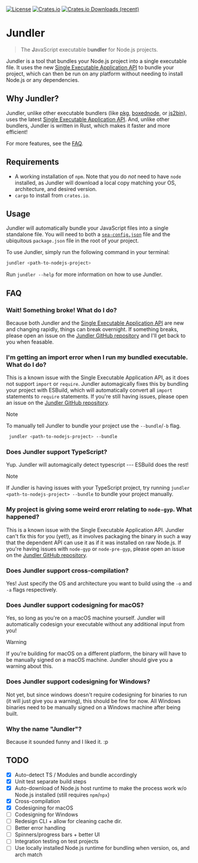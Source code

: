 [![License](https://img.shields.io/github/license/cogsandsquigs/jundler?style=for-the-badge)](https://github.com/cogsandsquigs/jundler/blob/main/LICENSE)
[![Crates.io](https://img.shields.io/crates/v/jundler?style=for-the-badge)](https://crates.io/crates/jundler)
[![Crates.io Downloads (recent)](https://img.shields.io/crates/dr/jundler?style=for-the-badge)](https://crates.io/crates/jundler)

# Jundler

> The **J**avaScript executable b**undler** for Node.js projects.

Jundler is a tool that bundles your Node.js project into a single executable file. It uses the new [Single Executable Application API](https://nodejs.org/api/single-executable-applications.html) to bundle your project, which can then be run on any platform without needing to install Node.js or any dependencies.

## Why Jundler?

Jundler, unlike other executable bundlers (like [pkg](https://github.com/vercel/pkg), [boxednode](https://github.com/mongodb-js/boxednode), or [js2bin](https://github.com/criblio/js2bin)), uses the latest [Single Executable Application API](https://nodejs.org/api/single-executable-applications.html). And, unlike other bundlers, Jundler is written in Rust, which makes it faster and more efficient!

For more features, see the [FAQ](#faq).

## Requirements

-   A working installation of `npm`. Note that you do _not_ need to have `node` installed, as Jundler will download a local copy matching your OS, architecture, and desired version.
-   `cargo` to install from `crates.io`.

## Usage

Jundler will automatically bundle your JavaScript files into a single standalone file. You will need to both a [`sea-config.json`](https://nodejs.org/api/single-executable-applications.html#generating-single-executable-preparation-blobs) file and the ubiquitous `package.json` file in the root of your project.

To use Jundler, simply run the following command in your terminal:

```bash
jundler <path-to-nodejs-project>
```

Run `jundler --help` for more information on how to use Jundler.

## FAQ

### Wait! Something broke! What do I do?

Because both Jundler and the [Single Executable Application API](https://nodejs.org/api/single-executable-applications.html) are new and changing rapidly, things can break overnight. If something breaks, please open an issue on the [Jundler GitHub repository](https://github.com/cogsandsquigs/jundler/issues) and I'll get back to you when feasable.

### I'm getting an import error when I run my bundled executable. What do I do?

This is a known issue with the Single Executable Application API, as it does not support `import` or `require`. Jundler automagically fixes this by bundling your project with ESBuild, which will automatically convert all `import` statements to `require` statements. If you're still having issues, please open an issue on the [Jundler GitHub repository](https://github.com/cogsandsquigs/jundler/issues).

> [!NOTE]
> To manually tell Jundler to bundle your project use the `--bundle`/`-b` flag.
>
> ```bash
>  jundler <path-to-nodejs-project> --bundle
> ```

### Does Jundler support TypeScript?

Yup. Jundler will automagically detect typescript --- ESBuild does the rest!

> [!NOTE]
> If Jundler is having issues with your TypeScript project, try running `jundler <path-to-nodejs-project> --bundle` to bundle your project manually.

### My project is giving some weird erorr relating to `node-gyp`. What happened?

This is a known issue with the Single Executable Application API. Jundler can't fix this for you (yet!), as it involves packaging the binary in such a way that the dependent API can use it as if it was installed on raw Node.js. If you're having issues with `node-gyp` or `node-pre-gyp`, please open an issue on the [Jundler GitHub repository](http://github.com/cogsandsquigs/jundler/issues).

### Does Jundler support cross-compilation?

Yes! Just specify the OS and architecture you want to build using the `-o` and `-a` flags respectively.

### Does Jundler support codesigning for macOS?

Yes, so long as you're on a macOS machine yourself. Jundler will automatically codesign your executable without any additional input from you!

> [!WARNING]
> If you're building for macOS on a different platform, the binary will have to be manually signed on a macOS machine. Jundler should give you a warning about this.

### Does Jundler support codesigning for Windows?

Not yet, but since windows doesn't require codesigning for binaries to run (it will just give you a warning), this should be fine for now. All Windows binaries need to be manually signed on a Windows machine after being built.

### Why the name "Jundler"?

Because it sounded funny and I liked it. :p

## TODO

-   [x] Auto-detect TS / Modules and bundle accordingly
-   [x] Unit test separate build steps
-   [x] Auto-download of Node.js host runtime to make the process work w/o Node.js installed (still requires `npm`/`npx`)
-   [x] Cross-compilation
-   [x] Codesigning for macOS
-   [ ] Codesigning for Windows
-   [ ] Redesign CLI + allow for cleaning cache dir.
-   [ ] Better error handling
-   [ ] Spinners/progress bars + better UI
-   [ ] Integration testing on test projects
-   [ ] Use locally installed Node.js runtime for bundling when version, os, and arch match
